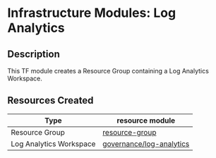 # **Infrastructure Modules: Log Analytics**

## Description

This TF module creates a Resource Group containing a Log Analytics Workspace.

## Resources Created

| Type     | resource module     |
|----------|------------|
| Resource Group | [resource-group](../../resources/azure/resource-group/README.md)|
| Log Analytics Workspace | [governance/log-analytics](../../resources/azure/governance/log-analytics/README.md)|

